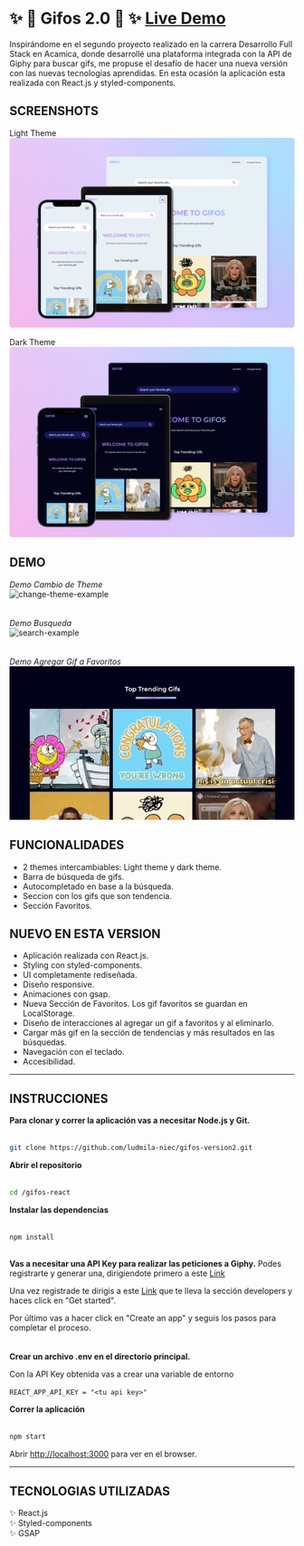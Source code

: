 # :sparkles: :dizzy: Gifos 2.0 :dizzy: :sparkles: [Live Demo](https://gifos-version2.vercel.app/)
Inspirándome en el segundo proyecto realizado en la carrera Desarrollo Full Stack en Acamica, donde desarrollé una plataforma integrada con la API de Giphy para buscar gifs, me propuse el desafío de hacer una nueva versión con las nuevas tecnologías aprendidas. En esta ocasión la aplicación esta realizada con React.js y styled-components.

## SCREENSHOTS
Light Theme
![demo-light](/assets/screenshot/demo-light.png)

Dark Theme
![demo-dark](/assets/screenshot/demo-dark.png)

## DEMO
_Demo Cambio de Theme_
\
![change-theme-example](/assets/screenshot/change-theme.gif)
\
\
\
_Demo Busqueda_
\
![search-example](/assets/screenshot/search-demo.gif)
\
\
\
_Demo Agregar Gif a Favoritos_
\
![add-fav-example](/assets/screenshot/add-fav.gif)


## FUNCIONALIDADES
- 2 themes intercambiables: Light theme y dark theme.
- Barra de búsqueda de gifs.
- Autocompletado en base a la búsqueda.
- Seccion con los gifs que son tendencia.
- Sección Favoritos.

## NUEVO EN ESTA VERSION
- Aplicación realizada con React.js.
- Styling con styled-components.
- UI completamente rediseñada.
- Diseño responsive.
- Animaciones con gsap.
- Nueva Sección de Favoritos. Los gif favoritos se guardan en LocalStorage.
- Diseño de interacciones al agregar un gif a favoritos y al eliminarlo.
- Cargar más gif en la sección de tendencias y más resultados en las búsquedas.
- Navegación con el teclado.
- Accesibilidad.

---

## INSTRUCCIONES
**Para clonar y correr la aplicación vas a necesitar Node.js y Git.**
```bash

git clone https://github.com/ludmila-niec/gifos-version2.git

```
**Abrir el repositorio**
```bash

cd /gifos-react

```

**Instalar las dependencias**
```bash

npm install

```
\
**Vas a necesitar una API Key para realizar las peticiones a Giphy.**
Podes registrarte y generar una, dirigiendote primero a este [Link](https://giphy.com/join)

Una vez registrade te dirigis a este [Link](https://developers.giphy.com/) que te lleva la sección developers y haces click en "Get started".

Por último vas a hacer click en "Create an app" y seguis los pasos para completar el proceso.
\
\
\
**Crear un archivo .env en el directorio principal.**

Con la API Key obtenida vas a crear una variable de entorno

`REACT_APP_API_KEY = "<tu api key>"`

**Correr la aplicación**
```bash

npm start

```
Abrir [http://localhost:3000](http://localhost:3000) para ver en el browser.

--- 

## TECNOLOGIAS UTILIZADAS
:sparkles: React.js
\
:sparkles: Styled-components
\
:sparkles: GSAP
